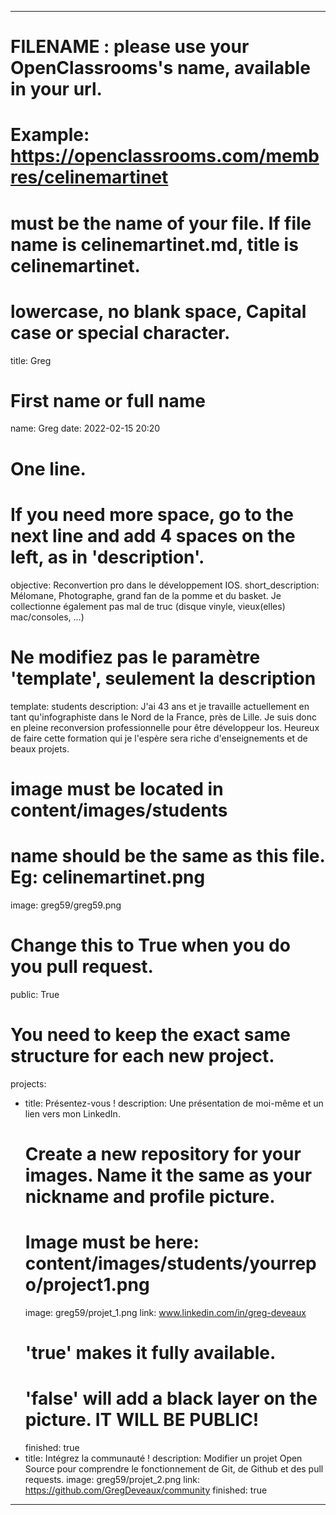 ---

# FILENAME : please use your OpenClassrooms's name, available in your url.
# Example: https://openclassrooms.com/membres/celinemartinet
# must be the name of your file. If file name is celinemartinet.md, title is celinemartinet.
# lowercase, no blank space, Capital case or special character.
title: Greg

# First name or full name
name: Greg
date: 2022-02-15 20:20

# One line.
# If you need more space, go to the next line and add 4 spaces on the left, as in 'description'.
objective: Reconvertion pro dans le développement IOS.
short_description: Mélomane, Photographe, grand fan de la pomme et du basket. Je collectionne également pas mal de truc (disque vinyle, vieux(elles) mac/consoles, ...) 

# Ne modifiez pas le paramètre 'template', seulement la description
template: students
description:
    J'ai 43 ans et je travaille actuellement en tant qu'infographiste 
    dans le Nord de la France, près de Lille.
    Je suis donc en pleine reconversion professionnelle pour être développeur Ios.
    Heureux de faire cette formation qui je l'espère sera riche d'enseignements et de beaux projets.

# image must be located in content/images/students
# name should be the same as this file. Eg: celinemartinet.png
image: greg59/greg59.png

# Change this to True when you do you pull request.
public: True

# You need to keep the exact same structure for each new project.
projects:
  - title: Présentez-vous !
    description: Une présentation de moi-même et un lien vers mon LinkedIn.
    # Create a new repository for your images. Name it the same as your nickname and profile picture.
    # Image must be here: content/images/students/yourrepo/project1.png
    image: greg59/projet_1.png
    link: www.linkedin.com/in/greg-deveaux
    # 'true' makes it fully available.
    # 'false' will add a black layer on the picture. IT WILL BE PUBLIC!
    finished: true
  - title: Intégrez la communauté !
    description: Modifier un projet Open Source pour comprendre le fonctionnement de Git, de Github et des pull requests. 
    image: greg59/projet_2.png
    link: https://github.com/GregDeveaux/community
    finished: true
---